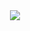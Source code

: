 <div align="center">
<img src="https://github-stats-alpha.vercel.app/api?username=Nweaver412&cc=0000000&tc=FFFFFF&ic=fff&bc=0000">
</div>

